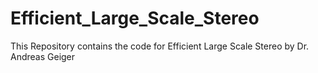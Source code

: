 # Efficient_Large_Scale_Stereo
This Repository contains the code for Efficient Large Scale Stereo by Dr. Andreas Geiger
